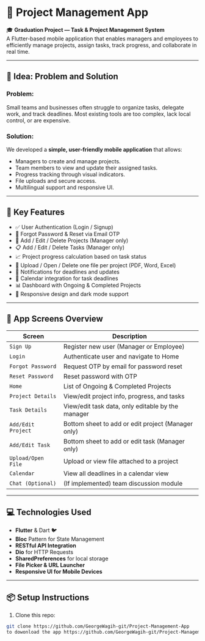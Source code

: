# 📁 Project Management App

🎓 **Graduation Project — Task & Project Management System**  
A Flutter-based mobile application that enables managers and employees to efficiently manage projects, assign tasks, track progress, and collaborate in real time.

---

## 🚀 Idea: Problem and Solution

### Problem:
Small teams and businesses often struggle to organize tasks, delegate work, and track deadlines. Most existing tools are too complex, lack local control, or are expensive.

### Solution:
We developed a **simple, user-friendly mobile application** that allows:
- Managers to create and manage projects.
- Team members to view and update their assigned tasks.
- Progress tracking through visual indicators.
- File uploads and secure access.
- Multilingual support and responsive UI.

---

## 🔑 Key Features

- ✅ User Authentication (Login / Signup)
- 🔐 Forgot Password & Reset via Email OTP
- 📝 Add / Edit / Delete Projects (Manager only)
- 📋 Add / Edit / Delete Tasks (Manager only)
- 📈 Project progress calculation based on task status
- 📂 Upload / Open / Delete one file per project (PDF, Word, Excel)
- 🔔 Notifications for deadlines and updates
- 📅 Calendar integration for task deadlines
- 📊 Dashboard with Ongoing & Completed Projects
- 📱 Responsive design and dark mode support

---

## 📱 App Screens Overview

| Screen                 | Description                                               |
|------------------------|-----------------------------------------------------------|
| `Sign Up`              | Register new user (Manager or Employee)                   |
| `Login`                | Authenticate user and navigate to Home                    |
| `Forgot Password`      | Request OTP by email for password reset                   |
| `Reset Password`       | Reset password with OTP                                   |
| `Home`                 | List of Ongoing & Completed Projects                      |
| `Project Details`      | View/edit project info, progress, and tasks               |
| `Task Details`         | View/edit task data, only editable by the manager         |
| `Add/Edit Project`     | Bottom sheet to add or edit project (Manager only)        |
| `Add/Edit Task`        | Bottom sheet to add or edit task (Manager only)           |
| `Upload/Open File`     | Upload or view file attached to a project                 |
| `Calendar`             | View all deadlines in a calendar view                     |
| `Chat (Optional)`      | (If implemented) team discussion module                   |

---

## 💻 Technologies Used

- **Flutter** & Dart 🐦
- **Bloc** Pattern for State Management
- **RESTful API Integration**
- **Dio** for HTTP Requests
- **SharedPreferences** for local storage
- **File Picker & URL Launcher**
- **Responsive UI for Mobile Devices**

---

## 📦 Setup Instructions

1. Clone this repo:
```bash
git clone https://github.com/GeorgeWagih-git/Project-Management-App
to dowonload the app https://github.com/GeorgeWagih-git/Project-Management-App/releases/tag/v1.0.0



